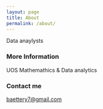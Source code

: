 ```yaml
---
layout: page
title: About
permalink: /about/
---
```


Data anaylysts

### More Information

UOS Mathemathics & Data analytics

### Contact me

[baettery7@gmail.com](mailto:baettery7@gmail.com)